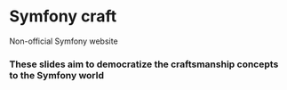 
# Symfony craft
Non-official Symfony website 

<!--s-->
<!-- .slide: id="introduction" -->

### These slides aim to democratize the craftsmanship concepts to the Symfony world 

<!--s-->
